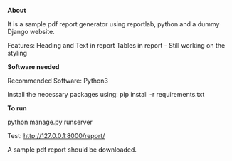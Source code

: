 **About**

It is a sample pdf report generator using reportlab, python and a dummy Django website.

Features:
Heading and Text in report
Tables in report - Still working on the styling

**Software needed**

Recommended Software:
Python3

Install the necessary packages using:
pip install -r requirements.txt

**To run**

python manage.py runserver

Test:
http://127.0.0.1:8000/report/

A sample pdf report should be downloaded.
